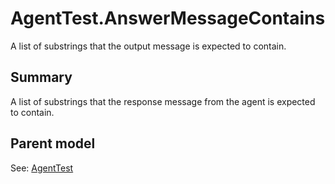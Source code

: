 # AgentTest.AnswerMessageContains

A list of substrings that the output message is expected to contain.

## Summary

A list of substrings that the response message from the agent is expected to contain.

## Parent model

See: [AgentTest](AgentTest.md)